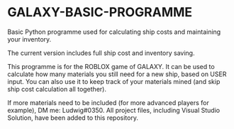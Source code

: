 # GALAXY-BASIC-PROGRAMME
Basic Python programme used for calculating ship costs and maintaining your inventory.

The current version includes full ship cost and inventory saving.

This programme is for the ROBLOX game of GALAXY. 
It can be used to calculate how many materials you still need for a new ship, based on USER input. 
You can also use it to keep track of your materials mined (and skip ship cost calculation all together). 

If more materials need to be included (for more advanced players for example), DM me: Ludwig#0350.
All project files, including Visual Studio Solution, have been added to this repository.
